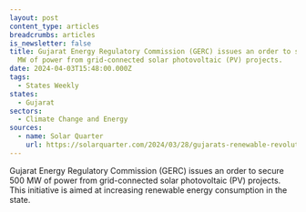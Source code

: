 ```yaml
---
layout: post
content_type: articles
breadcrumbs: articles
is_newsletter: false
title: Gujarat Energy Regulatory Commission (GERC) issues an order to secure 500
  MW of power from grid-connected solar photovoltaic (PV) projects.
date: 2024-04-03T15:48:00.000Z
tags:
  - States Weekly
states:
  - Gujarat
sectors:
  - Climate Change and Energy
sources:
  - name: Solar Quarter
    url: https://solarquarter.com/2024/03/28/gujarats-renewable-revolution-guvnl-procures-500-mw-with-competitive-tariffs-in-solar-power-expansion/
---
```

Gujarat Energy Regulatory Commission (GERC) issues an order to secure 500 MW of power from grid-connected solar photovoltaic (PV) projects. This initiative is aimed at increasing renewable energy consumption in the state.
